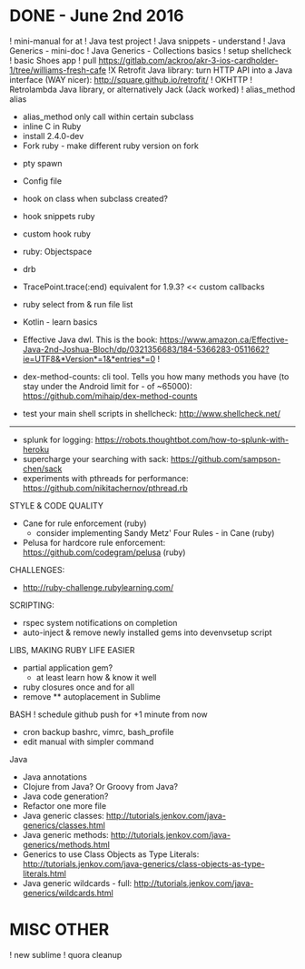 DONE - June 2nd 2016
====================
!  mini-manual for at
!   Java test project
!   Java snippets - understand
!   Java Generics - mini-doc
!   Java Generics - Collections basics
!  setup shellcheck
!  basic Shoes app
!   pull https://gitlab.com/ackroo/akr-3-ios-cardholder-1/tree/williams-fresh-cafe
!X  Retrofit Java library: turn HTTP API into a Java interface (WAY nicer): http://square.github.io/retrofit/
!  OKHTTP
!  Retrolambda Java library, or alternatively Jack (Jack worked)
!  alias_method alias
*  alias_method only call within certain subclass
*  inline C in Ruby
*  install 2.4.0-dev
*  Fork ruby - make different ruby version on fork
  -  pty spawn
*  Config file

*  hook on class when subclass created?
*  hook snippets ruby
*  custom hook ruby
*  ruby: Objectspace
*  drb
*  TracePoint.trace(:end) equivalent for 1.9.3? << custom callbacks
* ruby select from & run file list
*  Kotlin - learn basics
*  Effective Java dwl. This is the book: https://www.amazon.ca/Effective-Java-2nd-Joshua-Bloch/dp/0321356683/184-5366283-0511662?ie=UTF8&*Version*=1&*entries*=0
!  
*  dex-method-counts: cli tool. Tells you how many methods you have (to stay under the Android limit for - of ~65000): https://github.com/mihaip/dex-method-counts
*  test your main shell scripts in shellcheck: http://www.shellcheck.net/

---------

*   splunk for logging:                   https://robots.thoughtbot.com/how-to-splunk-with-heroku
*   supercharge your searching with sack: https://github.com/sampson-chen/sack
*   experiments with pthreads for performance: https://github.com/nikitachernov/pthread.rb

STYLE & CODE QUALITY
*   Cane for rule enforcement (ruby)
    *   consider implementing Sandy Metz' Four Rules - in Cane (ruby)
*   Pelusa for hardcore rule enforcement:   https://github.com/codegram/pelusa     (ruby)

CHALLENGES:
*   http://ruby-challenge.rubylearning.com/

SCRIPTING:
*   rspec system notifications on completion
*   auto-inject & remove newly installed gems into devenvsetup script


LIBS, MAKING RUBY LIFE EASIER
*   partial application gem?
    +   at least learn how & know it well
*   ruby closures once and for all
*   remove ** autoplacement in Sublime

BASH
!  schedule github push for +1 minute from now

*  cron backup bashrc, vimrc, bash_profile
*  edit manual with simpler command

Java
*   Java annotations
*   Clojure from Java? Or Groovy from Java?
*   Java code generation?
*   Refactor one more file
*   Java generic classes:  http://tutorials.jenkov.com/java-generics/classes.html
*   Java generic methods: http://tutorials.jenkov.com/java-generics/methods.html
*   Generics to use Class Objects as Type Literals:   http://tutorials.jenkov.com/java-generics/class-objects-as-type-literals.html
*   Java generic wildcards - full: http://tutorials.jenkov.com/java-generics/wildcards.html

MISC OTHER
==========
!   new sublime
!   quora cleanup
